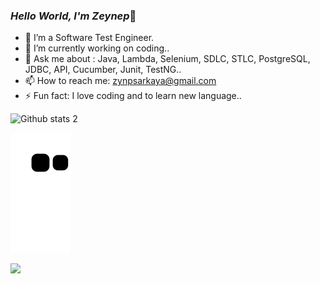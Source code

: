 
 ### ***Hello World, I'm Zeynep***👋


- 🌱 I’m a Software Test Engineer.
- 🔭 I’m currently working on coding..
- 💬 Ask me about :  Java, Lambda, Selenium, SDLC, STLC, PostgreSQL, JDBC, API, Cucumber, Junit, TestNG..
- 📫 How to reach me: zynpsarkaya@gmail.com
- ⚡ Fun fact: I love coding and to learn new language.. 

![Github stats 2](https://github-readme-stats.vercel.app/api?username=ToKyOzY&show_icons=true&theme=radical)

![snake gif](https://github.com/SenaYcdl/SenaYcdl/blob/output/github-contribution-grid-snake.svg)


<img src="https://github.com/ToKyOzY/ToKyOzY/blob/main/ba4efc5bf76aaef93c65227a950bb419.mp4" width="auto">


